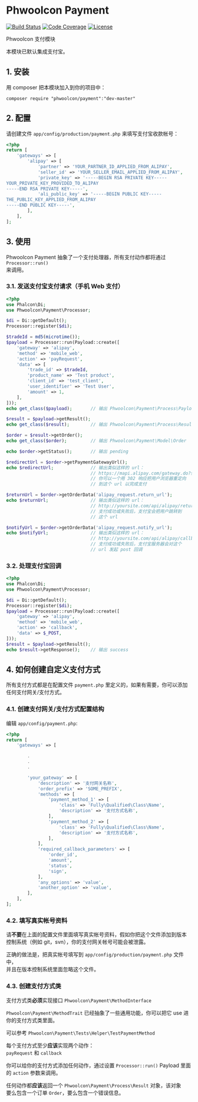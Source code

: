 # Phwoolcon Payment
[![Build Status](https://travis-ci.org/phwoolcon/payment.svg?branch=master)](https://travis-ci.org/phwoolcon/payment)
[![Code Coverage](https://codecov.io/gh/phwoolcon/payment/branch/master/graph/badge.svg)](https://codecov.io/gh/phwoolcon/payment)
[![License](https://img.shields.io/badge/License-Apache%202.0-blue.svg)](https://opensource.org/licenses/Apache-2.0)

Phwoolcon 支付模块

本模块已默认集成支付宝。

## 1. 安装
用 composer 把本模块加入到你的项目中：

```
composer require "phwoolcon/payment":"dev-master"
```

## 2. 配置
请创建文件 `app/config/production/payment.php` 来填写支付宝收款帐号：
```php
<?php
return [
    'gateways' => [
        'alipay' => [
            'partner' => 'YOUR_PARTNER_ID_APPLIED_FROM_ALIPAY',
            'seller_id' => 'YOUR_SELLER_EMAIL_APPLIED_FROM_ALIPAY',
            'private_key' => '-----BEGIN RSA PRIVATE KEY-----
YOUR_PRIVATE_KEY_PROVIDED_TO_ALIPAY
-----END RSA PRIVATE KEY-----',
            'ali_public_key' => '-----BEGIN PUBLIC KEY-----
THE_PUBLIC_KEY_APPLIED_FROM_ALIPAY
-----END PUBLIC KEY-----',
        ],
    ],
];

```

## 3. 使用

Phwoolcon Payment 抽象了一个支付处理器，所有支付动作都将通过 `Processor::run()`  
来调用。

### 3.1. 发送支付宝支付请求（手机 Web 支付）
```php
<?php
use Phalcon\Di;
use Phwoolcon\Payment\Processor;

$di = Di::getDefault();
Processor::register($di);

$tradeId = md5(microtime());
$payload = Processor::run(Payload::create([
    'gateway' => 'alipay',
    'method' => 'mobile_web',
    'action' => 'payRequest',
    'data' => [
        'trade_id' => $tradeId,
        'product_name' => 'Test product',
        'client_id' => 'test_client',
        'user_identifier' => 'Test User',
        'amount' => 1,
    ],
]));
echo get_class($payload);       // 输出 Phwoolcon\Payment\Process\Payload

$result = $payload->getResult();
echo get_class($result);        // 输出 Phwoolcon\Payment\Process\Result

$order = $result->getOrder();
echo get_class($order);         // 输出 Phwoolcon\Payment\Model\Order

echo $order->getStatus();       // 输出 pending

$redirectUrl = $order->getPaymentGatewayUrl();
echo $redirectUrl;              // 输出类似这样的 url：
                                // https://mapi.alipay.com/gateway.do?service=alipay.wap.create.direct.pay.by.user&partner=...
                                // 你可以一个用 302 响应把用户浏览器重定向
                                // 到这个 url 以完成支付

$returnUrl = $order->getOrderData('alipay_request.return_url');
echo $returnUrl;                // 输出类似这样的 url：
                                // http://yoursite.com/api/alipay/return
                                // 支付成功或失败后，支付宝会把用户跳转到
                                // 这个 url

$notifyUrl = $order->getOrderData('alipay_request.notify_url');
echo $notifyUrl;                // 输出类似这样的 url：
                                // http://yoursite.com/api/alipay/callback
                                // 支付成功或失败后，支付宝服务器会对这个
                                // url 发起 post 回调
```

### 3.2. 处理支付宝回调
```php
<?php
use Phalcon\Di;
use Phwoolcon\Payment\Processor;

$di = Di::getDefault();
Processor::register($di);
$payload = Processor::run(Payload::create([
    'gateway' => 'alipay',
    'method' => 'mobile_web',
    'action' => 'callback',
    'data' => $_POST,
]));
$result = $payload->getResult();
echo $result->getResponse();    // 输出 success
```

## 4. 如何创建自定义支付方式
所有支付方式都是在配置文件 `payment.php` 里定义的，如果有需要，你可以添加  
任何支付网关/支付方式。

### 4.1. 创建支付网关/支付方式配置结构
编辑 `app/config/payment.php`:
```php
<?php
return [
    'gateways' => [

        .
        .
        .

        'your_gateway' => [
            'description' => '支付网关名称',
            'order_prefix' => 'SOME_PREFIX',
            'methods' => [
                'payment_method_1' => [
                    'class' => 'Fully\Qualified\Class\Name',
                    'description' => '支付方式名称',
                ],
                'payment_method_2' => [
                    'class' => 'Fully\Qualified\Class\Name',
                    'description' => '支付方式名称',
                ],
            ],
            'required_callback_parameters' => [
                'order_id',
                'amount',
                'status',
                'sign',
            ],
            'any_options' => 'value',
            'another_option' => 'value',
        ],
    ],
];
```

### 4.2. 填写真实帐号资料
请**不要**在上面的配置文件里面填写真实帐号资料，假如你把这个文件添加到版本  
控制系统（例如 git，svn），你的支付网关帐号可能会被泄露。

正确的做法是，把真实帐号填写到 `app/config/production/payment.php` 文件中，  
并且在版本控制系统里面忽略这个文件。

### 4.3. 创建支付方式类
支付方式类**必须**实现接口 `Phwoolcon\Payment\MethodInterface`

`Phwoolcon\Payment\MethodTrait` 已经抽象了一些通用功能，你可以把它 use 进  
你的支付方式类里面。

可以参考 `Phwoolcon\Payment\Tests\Helper\TestPaymentMethod`

每个支付方式至少**应该**实现两个动作：  
`payRequest` 和 `callback`

你可以给你的支付方式添加任何动作，通过设置 `Processor::run()` Payload 
里面的 `action` 参数来调用。

任何动作都**应该**返回一个 `Phwoolcon\Payment\Process\Result` 对象，该对象  
要么包含一个订单 `Order`，要么包含一个错误信息。

